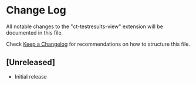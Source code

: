 # Change Log

All notable changes to the "ct-testresults-view" extension will be documented in this file.

Check [Keep a Changelog](http://keepachangelog.com/) for recommendations on how to structure this file.

## [Unreleased]

- Initial release